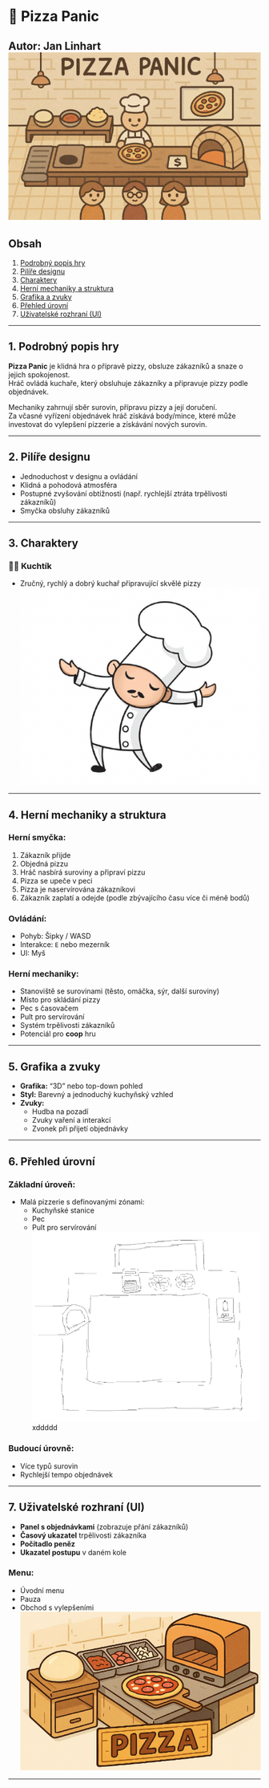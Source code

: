 # 🍕 Pizza Panic
**Autor:** Jan Linhart  
![PizzaPanic](/assets/PizzaPanic.png)
---

## Obsah

1. [Podrobný popis hry](#1-podrobný-popis-hry)  
2. [Pilíře designu](#2-pilíře-designu)  
3. [Charaktery](#3-charaktery)  
4. [Herní mechaniky a struktura](#4-herní-mechaniky-a-struktura)  
5. [Grafika a zvuky](#5-grafika-a-zvuky)  
6. [Přehled úrovní](#6-přehled-úrovní)  
7. [Uživatelské rozhraní (UI)](#7-uživatelské-rozhraní-ui)  

---

## 1. Podrobný popis hry

**Pizza Panic** je klidná hra o přípravě pizzy, obsluze zákazníků a snaze o jejich spokojenost.  
Hráč ovládá kuchaře, který obsluhuje zákazníky a připravuje pizzy podle objednávek.  

Mechaniky zahrnují sběr surovin, přípravu pizzy a její doručení.  
Za včasné vyřízení objednávek hráč získává body/mince, které může investovat do vylepšení pizzerie a získávání nových surovin.

---

## 2. Pilíře designu

- Jednoduchost v designu a ovládání  
- Klidná a pohodová atmosféra  
- Postupné zvyšování obtížnosti (např. rychlejší ztráta trpělivosti zákazníků)  
- Smyčka obsluhy zákazníků  

---

## 3. Charaktery

### 👨‍🍳 Kuchtík  
- Zručný, rychlý a dobrý kuchař připravující skvělé pizzy  
![Kuchtík](/assets/Kuchtik.png)
---

## 4. Herní mechaniky a struktura

### Herní smyčka:
1. Zákazník přijde  
2. Objedná pizzu  
3. Hráč nasbírá suroviny a připraví pizzu  
4. Pizza se upeče v peci  
5. Pizza je naservírována zákazníkovi  
6. Zákazník zaplatí a odejde (podle zbývajícího času více či méně bodů)  

### Ovládání:
- Pohyb: Šipky / WASD  
- Interakce: `E` nebo mezerník  
- UI: Myš  

### Herní mechaniky:
- Stanoviště se surovinami (těsto, omáčka, sýr, další suroviny)  
- Místo pro skládání pizzy  
- Pec s časovačem  
- Pult pro servírování  
- Systém trpělivosti zákazníků  
- Potenciál pro **coop** hru  

---

## 5. Grafika a zvuky

- **Grafika:** “3D” nebo top-down pohled  
- **Styl:** Barevný a jednoduchý kuchyňský vzhled  
- **Zvuky:**  
  - Hudba na pozadí  
  - Zvuky vaření a interakcí  
  - Zvonek při přijetí objednávky  

---

## 6. Přehled úrovní

### Základní úroveň:
- Malá pizzerie s definovanými zónami:
  - Kuchyňské stanice  
  - Pec  
  - Pult pro servírování  
![Kuchyně](/assets/Kuchyne.png)
xddddd

### Budoucí úrovně:
- Více typů surovin  
- Rychlejší tempo objednávek  

---

## 7. Uživatelské rozhraní (UI)

- **Panel s objednávkami** (zobrazuje přání zákazníků)  
- **Časový ukazatel** trpělivosti zákazníka  
- **Počítadlo peněz**  
- **Ukazatel postupu** v daném kole  

### Menu:
- Úvodní menu  
- Pauza  
- Obchod s vylepšeními  
![Logo](/assets/Logo.png)
---

